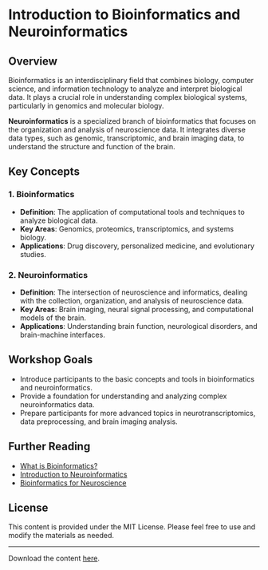 # Introduction to Bioinformatics and Neuroinformatics

## Overview
Bioinformatics is an interdisciplinary field that combines biology, computer science, and information technology to analyze and interpret biological data. It plays a crucial role in understanding complex biological systems, particularly in genomics and molecular biology.

**Neuroinformatics** is a specialized branch of bioinformatics that focuses on the organization and analysis of neuroscience data. It integrates diverse data types, such as genomic, transcriptomic, and brain imaging data, to understand the structure and function of the brain.

## Key Concepts

### 1. **Bioinformatics**
   - **Definition**: The application of computational tools and techniques to analyze biological data.
   - **Key Areas**: Genomics, proteomics, transcriptomics, and systems biology.
   - **Applications**: Drug discovery, personalized medicine, and evolutionary studies.

### 2. **Neuroinformatics**
   - **Definition**: The intersection of neuroscience and informatics, dealing with the collection, organization, and analysis of neuroscience data.
   - **Key Areas**: Brain imaging, neural signal processing, and computational models of the brain.
   - **Applications**: Understanding brain function, neurological disorders, and brain-machine interfaces.

## Workshop Goals
- Introduce participants to the basic concepts and tools in bioinformatics and neuroinformatics.
- Provide a foundation for understanding and analyzing complex neuroinformatics data.
- Prepare participants for more advanced topics in neurotranscriptomics, data preprocessing, and brain imaging analysis.

## Further Reading
- [What is Bioinformatics?](https://www.ncbi.nlm.nih.gov/pmc/articles/PMC6493462/)
- [Introduction to Neuroinformatics](https://www.frontiersin.org/articles/10.3389/fninf.2020.00001/full)
- [Bioinformatics for Neuroscience](https://www.nature.com/articles/s41592-018-0105-3)

## License
This content is provided under the MIT License. Please feel free to use and modify the materials as needed.

---

Download the content [here](https://example.com/download/01_Introduction.md).

